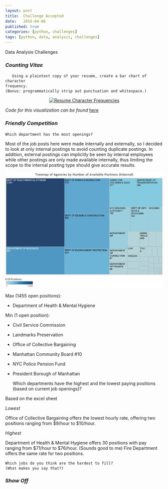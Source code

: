 ```yaml
---
layout: post
title:  Challenge Accepted
date:   2016-04-06
published: true
categories: [python, challenges]
tags: [python, data, analysis, challenges]
---
```

Data Analysis Challenges

### *Counting Vitae* ###

       Using a plaintext copy of your resume, create a bar chart of character
    frequency.
    (Bonus: programmatically strip out punctuation and whitespace.)  

<div>
          <a href="https://plot.ly/~williams11/0/"
          target="blank" title="Resume Character Frequencies" style="display: block; text-align: center;"><img src="https://plot.ly/~williams11/0.png" alt="Resume Character Frequencies" style="max-width: 100%;width: 600px;"  width="600" onerror="this.onerror=null;this.src='https://plot.ly/404.png';" /></a>
          <script data-plotly="williams11:0"  src="https://plot.ly/embed.js" async></script>
</div>

*Code for this visualization can be found* [here](https://github.com/Danicodes/WMChallenge/blob/master/WorkMarketChallege.py)



### *Friendly Competition* ###

    Which department has the most openings?

Most of the job posts here were made internally and externally, so I decided to look at only internal postings to avoid counting duplicate postings. In addition, external postings can implicitly be seen by internal employees while other postings are only made available internally, thus limiting the scope to the internal posting type should give accurate results.

![](/assets/AvailablePositions.jpg)


Max (1455 open positions):
*  Department of Health & Mental Hygiene

Min (1 open position):
*   Civil Service Commission
*   Landmarks Preservation
*   Office of Collective Bargaining
*   Manhattan Community Board #10
*   NYC Police Pension Fund
*   President Borough of Manhattan


    Which departments have the highest and the lowest paying positions
    (based on current job openings)?

Based on the excel sheet

*Lowest*

Office of Collective Bargaining offers the lowest hourly rate, offering two positions ranging from $9/hour to $10/hour.

*Highest*

Department of Health & Mental Hygiene offers 30 positions with pay ranging from $71/hour to $76/hour. (Sounds good to me)
Fire Department offers the same rate for two positions.


    Which jobs do you think are the hardest to fill?
    (What makes you say that?)

### *Show Off* ###
